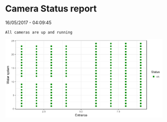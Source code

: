 Camera Status report
================
16/05/2017 - 04:09:45

    All cameras are up and running

![](camreport_files/figure-markdown_github/unnamed-chunk-2-1.png)
